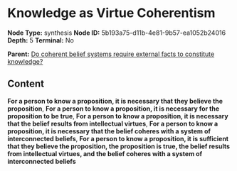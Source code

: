 # Knowledge as Virtue Coherentism

**Node Type:** synthesis
**Node ID:** 5b193a75-d11b-4e81-9b57-ea1052b24016
**Depth:** 5
**Terminal:** No

**Parent:** [Do coherent belief systems require external facts to constitute knowledge?](do-coherent-belief-systems-require-external-facts-to-constitute-knowledge-antithesis-fd070b39-eb32-4521-a9d6-50045b845f45.md)

## Content

**For a person to know a proposition, it is necessary that they believe the proposition**, **For a person to know a proposition, it is necessary for the proposition to be true**, **For a person to know a proposition, it is necessary that the belief results from intellectual virtues**, **For a person to know a proposition, it is necessary that the belief coheres with a system of interconnected beliefs**, **For a person to know a proposition, it is sufficient that they believe the proposition, the proposition is true, the belief results from intellectual virtues, and the belief coheres with a system of interconnected beliefs**
